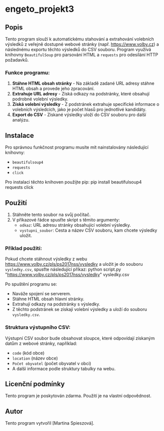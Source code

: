 # engeto_projekt3
## Popis

Tento program slouží k automatickému stahování a extrahování volebních výsledků z veřejně dostupné webové stránky (např. https://www.volby.cz) a následnému exportu těchto výsledků do CSV souboru. Program využívá knihovny `BeautifulSoup` pro parsování HTML a `requests` pro odesílání HTTP požadavků.

### Funkce programu:
1. **Stáhne HTML obsah stránky** - Na základě zadané URL adresy stáhne HTML obsah a provede jeho zpracování.
2. **Extrahuje URL adresy** - Získá odkazy na podstránky, které obsahují podrobné volební výsledky.
3. **Získá volební výsledky** - Z podstránek extrahuje specifické informace o volebních výsledcích, jako je počet hlasů pro jednotlivé kandidáty.
4. **Export do CSV** - Získané výsledky uloží do CSV souboru pro další analýzu.

## Instalace

Pro správnou funkčnost programu musíte mít nainstalovány následující knihovny:
- `beautifulsoup4`
- `requests`
- `click`

Pro instalaci těchto knihoven použijte pip:
pip install beautifulsoup4 requests click

## Použití

1. Stáhněte tento soubor na svůj počítač.
2. V příkazové řádce spusťte skript s těmito argumenty:
    - `odkaz`: URL adresu stránky obsahující volební výsledky.
    - `vystupni_soubor`: Cesta a název CSV souboru, kam chcete výsledky uložit.

### Příklad použití:
Pokud chcete stáhnout výsledky z webu https://www.volby.cz/pls/ps2017nss/vysledky a uložit je do souboru `vysledky.csv`, spusťte následující příkaz:
python script.py "https://www.volby.cz/pls/ps2017nss/vysledky" vysledky.csv

Po spuštění programu se:
- Naváže spojení se serverem.
- Stáhne HTML obsah hlavní stránky.
- Extrahují odkazy na podstránky s výsledky.
- Z těchto podstránek se získají volební výsledky a uloží do souboru `vysledky.csv`.

### Struktura výstupního CSV:
Výstupní CSV soubor bude obsahovat sloupce, které odpovídají získaným datům z webové stránky, například:
- `code` (kód obce)
- `location` (název obce)
- `Počet obyvatel` (počet obyvatel v obci)
- A další informace podle struktury tabulky na webu.

## Licenční podmínky

Tento program je poskytován zdarma. Použití je na vlastní odpovědnost.

## Autor

Tento program vytvořil [Martina Spieszová].

